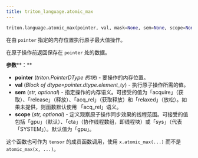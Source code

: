 ```yaml
---
title: triton_language.atomic_max
---
```


```python
triton.language.atomic_max(pointer, val, mask=None, sem=None, scope=None)
```


在由 `pointer` 指定的内存位置执行原子最大值操作。 


在原子操作前返回保存在 `pointer` 处的数据。


**参数****：**

* **pointer** (*triton.PointerDType 的块*) - 要操作的内存位置。
* **val** (*Block of dtype=pointer.dtype.element_ty*) - 执行原子操作所需的值。
* **sem** (*str, optional*) - 指定操作的内存语义。可接受的值为「acquire」（获取）、「release」（释放）、「acq_rel」（获取释放）和「relaxed」（放松）。如果未提供，则函数默认使用 「acq_rel」语义。
* **scope** (*str, optional*) - 定义观察原子操作同步效果的线程范围。可接受的值包括「gpu」（默认）、「cta」（协作线程数组，即线程块）或「sys」（代表「SYSTEM」）。默认值为「gpu」。

这个函数也可作为 `tensor` 的成员函数调用，使用 `x.atomic_max(...)` 而不是 `atomic_max(x, ...)`。


